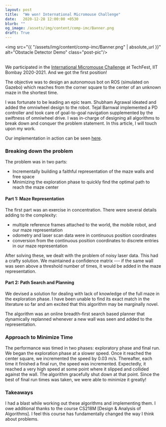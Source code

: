 ```yaml
---
layout: post
title:  "We won! International Micromouse Challenge"
date:   2020-12-28 12:00:00 +0530
blurb: ""
og_image: /assets/img/content/comp-imc/Banner.png
draft: True
---
```


<img src="{{ "/assets/img/content/comp-imc/Banner.png" | absolute_url }}" alt="Obstacle Detector Demo" class="post-pic"/>
<br />
<br />

We participated in the [International Micromouse Challenge](https://techfest.org/competitions/micromouse) at TechFest, IIT Bombay 2020-2021. And we got the first position!

The objective was to design an autonomous bot on ROS (simulated on Gazebo) which reaches from the corner square to the center of an unknown maze in the shortest time.

I was fortunate to be leading an epic team. Shubham Agrawal ideated and added the omniwheel design to the robot. Tejal Barnwal implemented a PD controller and took care of goal-to-goal navigation supplemented by the swiftness of omniwheel drive. I was in-charge of designing all algorithms to break down and conquer the problem statement. In this article, I will touch upon my work.

Our implementation in action can be seen [here](https://youtu.be/PcbNQ-tVwQw).

### Breaking down the problem
The problem was in two parts:
- Incrementally building a faithful representation of the maze walls and free space
- Minimizing the exploration phase to quickly find the optimal path to reach the maze center

#### Part 1: Maze Representation
The first part was an exercise in concentration. There were several details adding to the complexity:
- multiple reference frames attached to the world, the mobile robot, and our maze representation
- odometry and laser scan data were in continuous position coordinates
- conversion from the continuous position coordinates to discrete entries in our maze representation

After solving these, we dealt with the problem of noisy laser data. This had a crafty solution. We maintained a confidence matrix --- if the same wall was seen above a threshold number of times, it would be added in the maze representation.

#### Part 2: Path Search and Planning
We devised a solution for dealing with lack of knowledge of the full maze in the exploration phase. I have been unable to find its exact match in the literature so far and am excited that this algorithm may be marginally novel.

The algorithm was an online breadth-first search based planner that dynamically replanned whenever a new wall was seen and added to the representation.

### Approach to Minimize Time
The performance was timed in two phases: exploratory phase and final run. We began the exploration phase at a slower speed. Once it reached the center square, we incremented the speed by 0.03 m/s. Thereafter, each time it finished a final run, the speed was incremented. Expectedly, it reached a very high speed at some point where it slipped and collided against the wall. The algorithm gracefully shut down at that point. Since the best of final run times was taken, we were able to minimize it greatly!

### Takeaways
I had a blast while working out these algorithms and implementing them. I owe additional thanks to the course CS218M [Design & Analysis of Algorithms]. I feel this course has fundamentally changed the way I think about problems.
